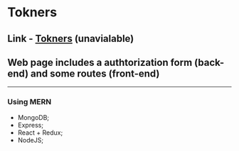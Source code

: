 # **Tokners**

## Link - [Tokners](https://tokners.herokuapp.com/) (unavialable)

## Web page includes a authtorization form (back-end) and some routes (front-end)

---

### Using MERN
- MongoDB;
- Express;
- React + Redux;
- NodeJS;
